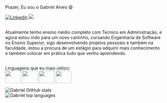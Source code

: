   Prazer, Eu sou o Gabriel Alves 😄
   
  
   [![Linkedin](https://img.shields.io/badge/LinkedIn-0077B5?style=for-the-badge&logo=linkedin&logoColor=white)](https://www.linkedin.com/in/gabriel-alves-895a61238)
   <a href = "mailto:gabrieldamasceno881@outlook.com"><img src="https://img.shields.io/badge/Microsoft_Outlook-0078D4?style=for-the-badge&logo=microsoft-outlook&logoColor=white" target="_blank"> </a>
   <p>
<br>
   Atualmente tenho ensino médio completo com Tecnico em Administração, e agora estou indo para um novo caminho, cursando Engenharia de Software no Ensino Superior, sigo desenvolvendo projetos pessoais e também na              faculdade, estou a procura de um estágio para adquirir mais conhecimento e também colocar em prática tudo que venho aprendendo.
   </p>
   <br>
   Linguagens que eu mais utilizo:
   <div style="display: inline_block">
   <img align="center" height="40" width="50" src="https://cdn.jsdelivr.net/gh/devicons/devicon/icons/javascript/javascript-original.svg" />
   <img align="center" height="40" width="50" src="https://cdn.jsdelivr.net/gh/devicons/devicon/icons/java/java-original.svg" />
   <img align="center" height="40" width="50" src="https://cdn.jsdelivr.net/gh/devicons/devicon/icons/html5/html5-original.svg" />
   <img align="center" height="40" width="50" src="https://cdn.jsdelivr.net/gh/devicons/devicon/icons/css3/css3-original.svg" />


   
   ![Gabriel GitHub stats](https://github-readme-stats.vercel.app/api?username=devalvesg&show_icons=true&theme=tokyonight)
   <br>
   ![Gabriel top languages](https://github-readme-stats.vercel.app/api/top-langs/?username=devalvesg&theme=yellow-black)
   </div>


